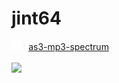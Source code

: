 # jint64

[<img src="images/github-mark-white.svg" height="15px">](https://github.com/jamessrc/as3-mp3-spectrum) &nbsp; 
[as3-mp3-spectrum](https://github.com/jamessrc/as3-mp3-spectrum)
</br>
</br>
[<img src="images/mp3-equalizer-player.gif" height="50px">](https://github.com/jamessrc/as3-mp3-spectrum)
